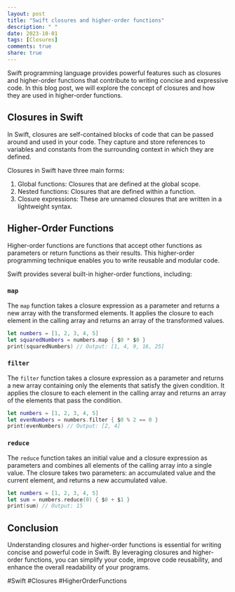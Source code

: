 ```yaml
---
layout: post
title: "Swift closures and higher-order functions"
description: " "
date: 2023-10-01
tags: [Closures]
comments: true
share: true
---
```


Swift programming language provides powerful features such as closures and higher-order functions that contribute to writing concise and expressive code. In this blog post, we will explore the concept of closures and how they are used in higher-order functions.

## Closures in Swift
In Swift, closures are self-contained blocks of code that can be passed around and used in your code. They capture and store references to variables and constants from the surrounding context in which they are defined.

Closures in Swift have three main forms:
1. Global functions: Closures that are defined at the global scope.
2. Nested functions: Closures that are defined within a function.
3. Closure expressions: These are unnamed closures that are written in a lightweight syntax.

## Higher-Order Functions
Higher-order functions are functions that accept other functions as parameters or return functions as their results. This higher-order programming technique enables you to write reusable and modular code.

Swift provides several built-in higher-order functions, including:

### `map`
The `map` function takes a closure expression as a parameter and returns a new array with the transformed elements. It applies the closure to each element in the calling array and returns an array of the transformed values.

```swift
let numbers = [1, 2, 3, 4, 5]
let squaredNumbers = numbers.map { $0 * $0 }
print(squaredNumbers) // Output: [1, 4, 9, 16, 25]
```

### `filter`
The `filter` function takes a closure expression as a parameter and returns a new array containing only the elements that satisfy the given condition. It applies the closure to each element in the calling array and returns an array of the elements that pass the condition.

```swift
let numbers = [1, 2, 3, 4, 5]
let evenNumbers = numbers.filter { $0 % 2 == 0 }
print(evenNumbers) // Output: [2, 4]
```

### `reduce`
The `reduce` function takes an initial value and a closure expression as parameters and combines all elements of the calling array into a single value. The closure takes two parameters: an accumulated value and the current element, and returns a new accumulated value.

```swift
let numbers = [1, 2, 3, 4, 5]
let sum = numbers.reduce(0) { $0 + $1 }
print(sum) // Output: 15
```

## Conclusion
Understanding closures and higher-order functions is essential for writing concise and powerful code in Swift. By leveraging closures and higher-order functions, you can simplify your code, improve code reusability, and enhance the overall readability of your programs.

#Swift #Closures #HigherOrderFunctions